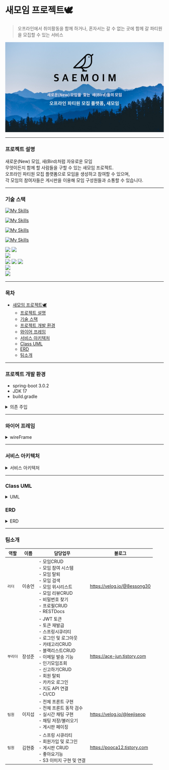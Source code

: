 # 새모임 프로젝트🕊️
> 오프라인에서 취미활동을 함께 하거나, 혼자서는 갈 수 없는 곳에 함께 갈 파티원을 모집할 수 있는 서비스

<img src="src/main/documents/saemoim.png">

___ 
### 프로젝트 설명 </br>
새로운(New) 모임, 새(Bird)처럼 자유로운 모임 <br>
무엇이든지 함께 할 사람들을 구할 수 있는 새모임 프로젝트. <br>
오프라인 파티원 모집 플랫폼으로 모임을 생성하고 참여할 수 있으며, <br>
각 모임의 참여자들은 게시판을 이용해 모임 구성원들과 소통할 수 있습니다.
___
### 기술 스택</br>
[![My Skills](https://skillicons.dev/icons?i=java,spring,gradle,hibernate)](https://skillicons.dev) <br>

[![My Skills](https://skillicons.dev/icons?i=html,css,js,jquery)](https://skillicons.dev)

[![My Skills](https://skillicons.dev/icons?i=idea,git,github,postman)](https://skillicons.dev)

[![My Skills](https://skillicons.dev/icons?i=mysql,redis)](https://skillicons.dev) <br>

<div>
  <img src="https://img.shields.io/badge/spring boot-6DB33F?style=for-the-badge&logo=springboot&logoColor=white">
  <img src="https://img.shields.io/badge/Spring_Security-6DB33F?style=for-the-badge&logo=Spring-Security&logoColor=white"> <br>
  <img src="https://img.shields.io/badge/JSON_Web_Token-EF2D5E?style=for-the-badge&logo=JSON Web Tokens&logoColor=000000"> <br>
  <img src="https://img.shields.io/badge/Amazon Ec2-232f3e?style=for-the-badge&logo=Amazon EC2&logoColor=ec7211">
  <img src="https://img.shields.io/badge/Amazon S3-232f3e?style=for-the-badge&logo=Amazon S3&logoColor=ec7211">
  <img src="https://img.shields.io/badge/Amazon RDS-232f3e?style=for-the-badge&logo=Amazon RDS&logoColor=ec7211"> <br>
  <img src="https://img.shields.io/badge/Github Actions-3373EF?style=for-the-badge&logo=Github Actions&logoColor=white"> <br>
<img src="https://img.shields.io/badge/KakaoAPI-FFCD00?style=for-the-badge&logo=&logoColor=black"> 

</div>

___
### 목차
<!-- TOC -->
* [새모임 프로젝트🕊️](#-)
    * [프로젝트 설명 </br>](#--br)
    * [기술 스택</br>](#--br)
    * [프로젝트 개발 환경](#--)
    * [와이어 프레임](#-)
    * [서비스 아키텍처](#-)
    * [Class UML](#class-uml)
    * [ERD](#erd)
    * [팀소개](#)
<!-- TOC -->
___
### 프로젝트 개발 환경
- spring-boot 3.0.2
- JDK 17
- build.gradle
<details><summary> 의존 주입
</summary>
<blockquote>
dependencies {

    implementation 'org.springframework.boot:spring-boot-starter-data-jpa'
    implementation 'org.springframework.boot:spring-boot-starter-web'
    implementation 'org.springframework.boot:spring-boot-starter-validation'
    implementation 'org.springframework.boot:spring-boot-starter-security'

    compileOnly 'org.projectlombok:lombok'
    annotationProcessor 'org.projectlombok:lombok'

    testImplementation 'org.springframework.boot:spring-boot-starter-test'
    testImplementation 'org.springframework.security:spring-security-test'

    testCompileOnly 'org.projectlombok:lombok'
    testAnnotationProcessor 'org.projectlombok:lombok'

    compileOnly group: 'io.jsonwebtoken', name: 'jjwt-api', version: '0.11.2'
    runtimeOnly group: 'io.jsonwebtoken', name: 'jjwt-impl', version: '0.11.2'
    runtimeOnly group: 'io.jsonwebtoken', name: 'jjwt-jackson', version: '0.11.2'

    implementation 'mysql:mysql-connector-java'
    implementation 'com.google.code.gson:gson:2.9.0'

    implementation 'org.springframework.boot:spring-boot-starter-data-redis'

    implementation 'org.springframework.boot:spring-boot-starter-mail'
    implementation 'org.springframework.boot:spring-boot-starter-oauth2-client:2.6.2'

    implementation group: 'com.amazonaws', name: 'aws-java-sdk-s3', version: '1.12.410'
    implementation group: 'org.springframework.cloud', name: 'spring-cloud-starter-aws', version: '2.2.1.RELEASE'

    developmentOnly 'org.springframework.boot:spring-boot-devtools'
}
</blockquote>
</details>

___
### 와이어 프레임
<details><summary> wireFrame
</summary>
<img src="src/main/documents/wireFrame.png">
<img src="src/main/documents/wireFrame_02.png">
</details>

___

### 서비스 아키텍처
<details><summary> 서비스 아키텍처
</summary>
<img src="src/main/documents/serviceArchitecture.png">
</details>  

___

### Class UML

<details><summary>UML
</summary>
<img src="src/main/documents/classUML.png">
</details>

### ERD
<details><summary> ERD
</summary><img src="src/main/documents/ERD.png">
</details>

___
### 팀소개 

| 역할  | 이름 | 담당업무                                                                                                                                                                                              | 블로그                         |
|-----|----|---------------------------------------------------------------------------------------------------------------------------------------------------------------------------------------------------|-----------------------------|
| `리더`  | 이송언 | - 모임CRUD<br/>- 모임 참여 시스템<br/> - 모임 탈퇴<br/>- 모임 검색<br/> - 모임 위시리스트<br/> - 모임 리뷰CRUD<br/> - 비밀번호 찾기<br/> - 프로필CRUD<br/> - RESTDocs                                                                  | https://velog.io/@8essong30 |
| `부리더` | 장성준 | - JWT 토큰<br/> - 토큰 재발급<br/> - 스프링시큐리티<br/> - 로그인 및 로그아웃<br/> - 카테고리CRUD<br/> - 블랙리스트CRUD<br/> - 이메일 발송 기능<br/> - 인기모임조회<br/> - 신고하기CRUD<br/> - 회원 탈퇴<br/> - 카카오 로그인<br/> - 지도 API 연결<br/> - CI/CD | https://ace-jun.tistory.com |
| `팀원`  | 이지섭 | - 전체 프론트 구현 <br/> - 전체 프론트 동작 검수<br/> - 실시간 채팅 구현 <br/> - 채팅 저장/불러오기<br/> - 게시판 페이징                                                                                                               | https://velog.io/@leejiseop |
| `팀원`  | 김현중 | - 스프링 시큐리티<br/> - 회원가입 및 로그인<br/> - 게시판 CRUD<br/> - 좋아요기능<br/> - S3 이미지 구현 및 연결<br/>                                                                                                              | https://pooca12.tistory.com |